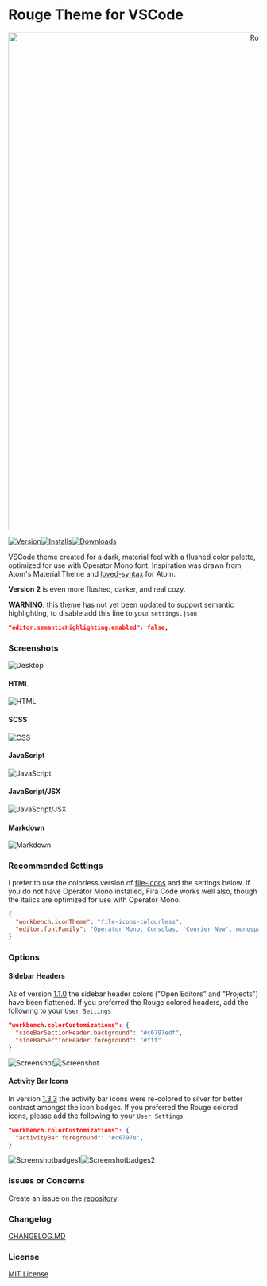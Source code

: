 # Rouge Theme for VSCode

<p align="center">
  <a href="https://github.com/josefaidt/rouge-theme">
    <img
      alt="Rouge"
      src="https://raw.githubusercontent.com/josefaidt/rouge-theme/master/img/banner2.png"
      width="1000"
    />
  </a>
</p>

[![Version](https://vsmarketplacebadge.apphb.com/version/josef.rouge-theme.svg)](https://marketplace.visualstudio.com/items?itemName=josef.rouge-theme)[![Installs](https://vsmarketplacebadge.apphb.com/installs/josef.rouge-theme.svg)](https://marketplace.visualstudio.com/items?itemName=josef.rouge-theme)[![Downloads](https://vsmarketplacebadge.apphb.com/downloads/josef.rouge-theme.svg)](https://marketplace.visualstudio.com/items?itemName=josef.rouge-theme)

VSCode theme created for a dark, material feel with a flushed color palette, optimized for use with Operator Mono font.
Inspiration was drawn from Atom's Material Theme and [loved-syntax](https://github.com/DanielPintilei/atom-loved-syntax) for Atom.

**Version 2** is even more flushed, darker, and real cozy.

**WARNING**: this theme has not yet been updated to support semantic highlighting, to disable add this line to your `settings.json`

  ```json
  "editor.semanticHighlighting.enabled": false,
  ```

### Screenshots

![Desktop](https://raw.githubusercontent.com/josefaidt/rouge-theme/master/img/rouge-desktop-1_4.png)

#### HTML

![HTML](https://raw.githubusercontent.com/josefaidt/rouge-theme/master/img/rouge-html-1_3_1.png)

#### SCSS

![CSS](https://raw.githubusercontent.com/josefaidt/rouge-theme/master/img/rouge-scss-1_4.png)

#### JavaScript

![JavaScript](https://raw.githubusercontent.com/josefaidt/rouge-theme/master/img/rouge-js-1_3_1.png)

#### JavaScript/JSX

![JavaScript/JSX](https://raw.githubusercontent.com/josefaidt/rouge-theme/master/img/rouge-jsx-1_2_3.png)

#### Markdown

![Markdown](https://raw.githubusercontent.com/josefaidt/rouge-theme/master/img/rouge-md-1_3_1.png)

### Recommended Settings

I prefer to use the colorless version of [file-icons](https://marketplace.visualstudio.com/items?itemName=file-icons.file-icons) and the settings below. If you do not have Operator Mono installed, Fira Code works well also, though the italics are optimized for use with Operator Mono.

```json
{
  "workbench.iconTheme": "file-icons-colourless",
  "editor.fontFamily": "Operator Mono, Consolas, 'Courier New', monospace"
}
```

### Options

#### Sidebar Headers

As of version [1.1.0](https://github.com/josefaidt/rouge-theme/blob/master/CHANGELOG.md#110---2017-10-11) the sidebar header colors ("Open Editors" and "Projects") have been flattened. If you preferred the Rouge colored headers, add the following to your `User Settings`

```json
"workbench.colorCustomizations": {
  "sideBarSectionHeader.background": "#c6797edf",
  "sideBarSectionHeader.foreground": "#fff"
}
```

![Screenshot](https://raw.githubusercontent.com/josefaidt/rouge-theme/master/img/screenshot04b.png)![Screenshot](https://raw.githubusercontent.com/josefaidt/rouge-theme/master/img/screenshot04a.png)

#### Activity Bar Icons

In version [1.3.3](https://github.com/josefaidt/rouge-theme/releases/tag/v1.3.3) the activity bar icons were re-colored to silver for better contrast amongst the icon badges. If you preferred the Rouge colored icons, please add the following to your `User Settings`

```json
"workbench.colorCustomizations": {
  "activityBar.foreground": "#c6797e",
}
```

![Screenshotbadges1](https://raw.githubusercontent.com/josefaidt/rouge-theme/master/img/rouge-ed-badges-1_3_2_small.png)![Screenshotbadges2](https://raw.githubusercontent.com/josefaidt/rouge-theme/master/img/rouge-ed-badges-1_3_3_small.png)

### Issues or Concerns

Create an issue on the [repository](https://github.com/josefaidt/rouge-theme/issues).

### Changelog

[CHANGELOG.MD](https://github.com/josefaidt/rouge-theme/blob/master/CHANGELOG.md)

### License

[MIT License](./LICENSE)

